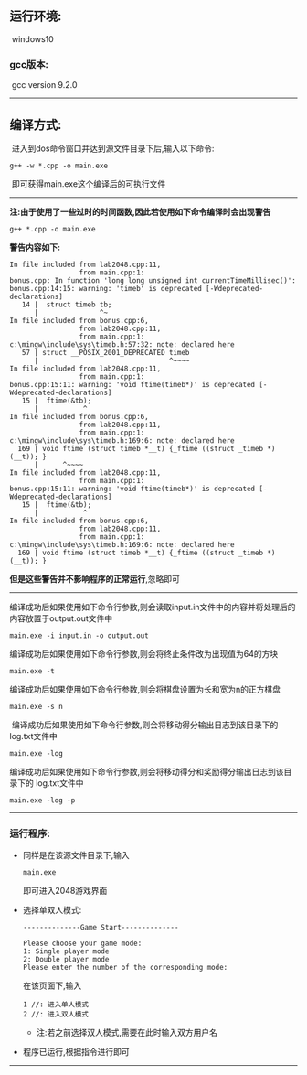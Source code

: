 ## 运行环境:

​	 windows10

### **gcc版本:**

​	gcc version 9.2.0

---

## 编译方式:

​	进入到dos命令窗口并达到源文件目录下后,输入以下命令:

```dos窗口
g++ -w *.cpp -o main.exe
```

​	即可获得main.exe这个编译后的可执行文件

---

**注:由于使用了一些过时的时间函数,因此若使用如下命令编译时会出现警告**

```
g++ *.cpp -o main.exe
```

**警告内容如下:**

```
In file included from lab2048.cpp:11,
                 from main.cpp:1:
bonus.cpp: In function 'long long unsigned int currentTimeMillisec()':
bonus.cpp:14:15: warning: 'timeb' is deprecated [-Wdeprecated-declarations]
   14 |  struct timeb tb;
      |               ^~
In file included from bonus.cpp:6,
                 from lab2048.cpp:11,
                 from main.cpp:1:
c:\mingw\include\sys\timeb.h:57:32: note: declared here
   57 | struct __POSIX_2001_DEPRECATED timeb
      |                                ^~~~~
In file included from lab2048.cpp:11,
                 from main.cpp:1:
bonus.cpp:15:11: warning: 'void ftime(timeb*)' is deprecated [-Wdeprecated-declarations]
   15 |  ftime(&tb);
      |           ^
In file included from bonus.cpp:6,
                 from lab2048.cpp:11,
                 from main.cpp:1:
c:\mingw\include\sys\timeb.h:169:6: note: declared here
  169 | void ftime (struct timeb *__t) {_ftime ((struct _timeb *)(__t)); }
      |      ^~~~~
In file included from lab2048.cpp:11,
                 from main.cpp:1:
bonus.cpp:15:11: warning: 'void ftime(timeb*)' is deprecated [-Wdeprecated-declarations]
   15 |  ftime(&tb);
      |           ^
In file included from bonus.cpp:6,
                 from lab2048.cpp:11,
                 from main.cpp:1:
c:\mingw\include\sys\timeb.h:169:6: note: declared here
  169 | void ftime (struct timeb *__t) {_ftime ((struct _timeb *)(__t)); }
```

**但是这些警告并不影响程序的正常运行**,忽略即可

---

​	编译成功后如果使用如下命令行参数,则会读取input.in文件中的内容并将处理后的内容放置于output.out文件中

```
main.exe -i input.in -o output.out
```

​	编译成功后如果使用如下命令行参数,则会将终止条件改为出现值为64的方块

```
main.exe -t
```

​	编译成功后如果使用如下命令行参数,则会将棋盘设置为长和宽为n的正方棋盘

```
main.exe -s n
```

​	编译成功后如果使用如下命令行参数,则会将移动得分输出日志到该目录下的 log.txt文件中

```
main.exe -log
```

​	编译成功后如果使用如下命令行参数,则会将移动得分和奖励得分输出日志到该目录下的 log.txt文件中

```
main.exe -log -p
```

---

### 运行程序:

 - 同样是在该源文件目录下,输入

   ```
   main.exe
   ```

   即可进入2048游戏界面

- 选择单双人模式:

  ```
  --------------Game Start--------------
  
  Please choose your game mode:
  1: Single player mode
  2: Double player mode
  Please enter the number of the corresponding mode:
  ```

  在该页面下,输入

  ```
  1 //: 进入单人模式
  2 //: 进入双人模式
  ```

  - 注:若之前选择双人模式,需要在此时输入双方用户名

- 程序已运行,根据指令进行即可

---

